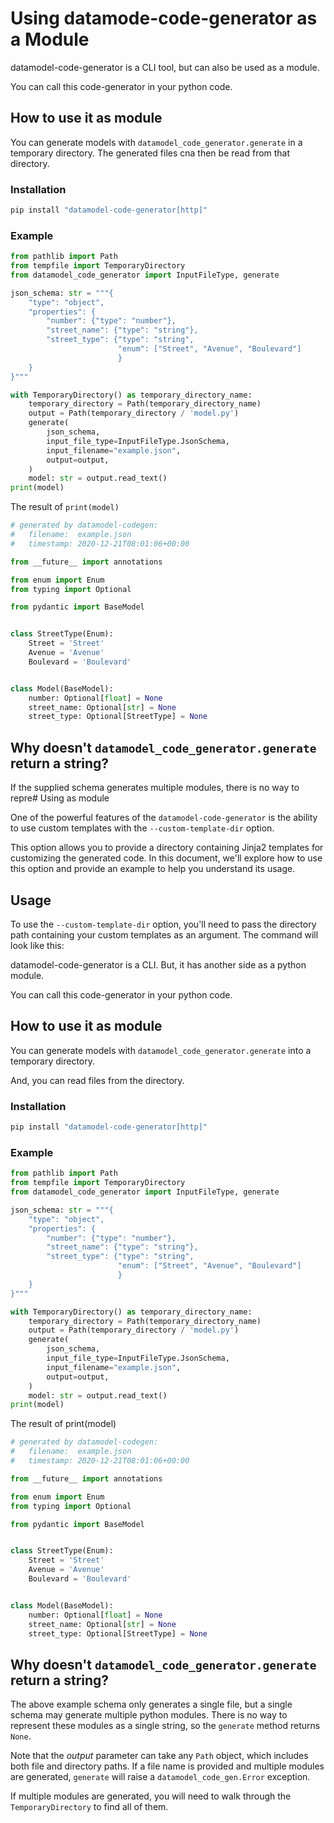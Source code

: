 # Using datamode-code-generator as a Module

datamodel-code-generator is a CLI tool, but can also be used as a module.

You can call this code-generator in your python code.

## How to use it as module

You can generate models with `datamodel_code_generator.generate` in a temporary directory. The generated files cna then be read from that directory.

### Installation
```sh
pip install "datamodel-code-generator[http]"
```

### Example
```python
from pathlib import Path
from tempfile import TemporaryDirectory
from datamodel_code_generator import InputFileType, generate

json_schema: str = """{
    "type": "object",
    "properties": {
        "number": {"type": "number"},
        "street_name": {"type": "string"},
        "street_type": {"type": "string",
                        "enum": ["Street", "Avenue", "Boulevard"]
                        }
    }
}"""

with TemporaryDirectory() as temporary_directory_name:
    temporary_directory = Path(temporary_directory_name)
    output = Path(temporary_directory / 'model.py')
    generate(
        json_schema,
        input_file_type=InputFileType.JsonSchema,
        input_filename="example.json",
        output=output,
    )
    model: str = output.read_text()
print(model)
```

The result of `print(model)`
```python
# generated by datamodel-codegen:
#   filename:  example.json
#   timestamp: 2020-12-21T08:01:06+00:00

from __future__ import annotations

from enum import Enum
from typing import Optional

from pydantic import BaseModel


class StreetType(Enum):
    Street = 'Street'
    Avenue = 'Avenue'
    Boulevard = 'Boulevard'


class Model(BaseModel):
    number: Optional[float] = None
    street_name: Optional[str] = None
    street_type: Optional[StreetType] = None
```

## Why doesn't `datamodel_code_generator.generate` return a string?

If the supplied schema generates multiple modules, there is no way to repre# Using as module

One of the powerful features of the `datamodel-code-generator` is the ability to use custom templates with the `--custom-template-dir` option.

This option allows you to provide a directory containing Jinja2 templates for customizing the generated code. In this document, we'll explore how to use this option and provide an example to help you understand its usage.

## Usage
To use the `--custom-template-dir` option, you'll need to pass the directory path containing your custom templates as an argument. The command will look like this:

datamodel-code-generator is a CLI. But, it has another side as a python module.

You can call this code-generator in your python code.

## How to use it as module

You can generate models with `datamodel_code_generator.generate` into a temporary directory.

And, you can read files from the directory.

### Installation
```sh
pip install "datamodel-code-generator[http]"
```

### Example
```python
from pathlib import Path
from tempfile import TemporaryDirectory
from datamodel_code_generator import InputFileType, generate

json_schema: str = """{
    "type": "object",
    "properties": {
        "number": {"type": "number"},
        "street_name": {"type": "string"},
        "street_type": {"type": "string",
                        "enum": ["Street", "Avenue", "Boulevard"]
                        }
    }
}"""

with TemporaryDirectory() as temporary_directory_name:
    temporary_directory = Path(temporary_directory_name)
    output = Path(temporary_directory / 'model.py')
    generate(
        json_schema,
        input_file_type=InputFileType.JsonSchema,
        input_filename="example.json",
        output=output,
    )
    model: str = output.read_text()
print(model)
```

The result of print(model)
```python
# generated by datamodel-codegen:
#   filename:  example.json
#   timestamp: 2020-12-21T08:01:06+00:00

from __future__ import annotations

from enum import Enum
from typing import Optional

from pydantic import BaseModel


class StreetType(Enum):
    Street = 'Street'
    Avenue = 'Avenue'
    Boulevard = 'Boulevard'


class Model(BaseModel):
    number: Optional[float] = None
    street_name: Optional[str] = None
    street_type: Optional[StreetType] = None
```

## Why doesn't `datamodel_code_generator.generate` return a string? 

The above example schema only generates a single file, but a single schema may generate multiple python modules. There is no way to represent these modules as a single string, so the `generate` method returns `None`.

Note that the *output* parameter can take any `Path` object, which includes both file and directory paths. If a file name is provided and multiple modules are generated, `generate` will raise a `datamodel_code_gen.Error` exception.

If multiple modules are generated, you will need to walk through the `TemporaryDirectory` to find all of them.